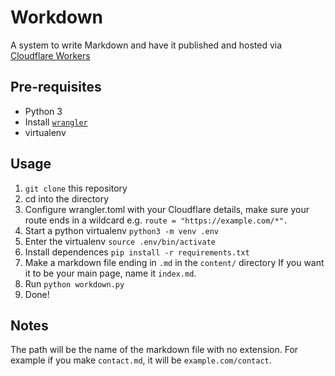 # Workdown #

A system to write Markdown and have it published and hosted via [Cloudflare Workers](https://workers.cloudflare.com/)

## Pre-requisites ## 
* Python 3
* Install [`wrangler`](https://github.com/cloudflare/wrangler)
* virtualenv

## Usage ##
1. `git clone` this repository
2. cd into the directory
3. Configure wrangler.toml with your Cloudflare details, make sure your route ends in a wildcard e.g. `route = "https://example.com/*".`
4. Start a python virtualenv `python3 -m venv .env`
5. Enter the virtualenv `source .env/bin/activate`
6. Install dependences `pip install -r requirements.txt`
7. Make a markdown file ending in `.md` in the `content/` directory If you want it to be your main page, name it `index.md`.
8. Run `python workdown.py`
9. Done!

## Notes ##
The path will be the name of the markdown file with no extension. For example if you make `contact.md`, it will be `example.com/contact`.

